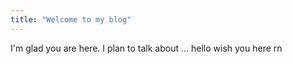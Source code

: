 ```yaml
---
title: "Welcome to my blog"
---
```


I'm glad you are here. I plan to talk about ...
hello wish you here rn
